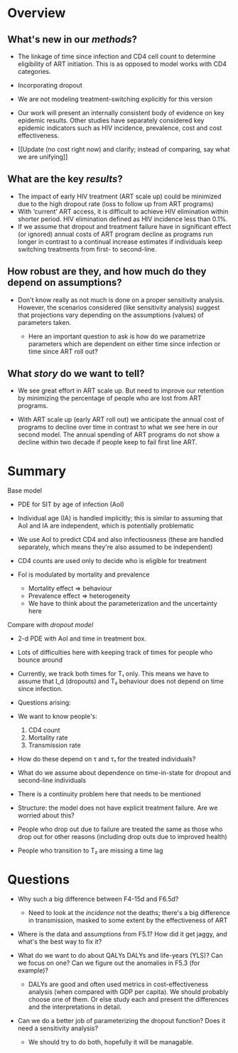 Overview
========

What's new in our _methods_?
----------------------------

* The linkage of time since infection and CD4 cell count to determine eligibility of ART initiation. This is as opposed to model works with CD4 categories. 
* Incorporating dropout 
 * We are not modeling treatment-switching explicitly for this version

* Our work will present an internally consistent body of evidence on key epidemic results. Other studies have separately considered key epidemic indicators such as HIV incidence, prevalence, cost and cost effectiveness.
 * [[Update (no cost right now) and clarify; instead of comparing, say what we are unifying]]

What are the key _results_?
---------------------------

* The impact of early HIV treatment (ART scale up) could be minimized due to the high dropout rate (loss to follow up from ART programs)
* With ‘current’ ART access, it is difficult to achieve HIV elimination within shorter period. HIV elimination defined as HIV incidence less than 0.1%.
* If we assume that dropout and treatment failure have in significant effect (or ignored) annual costs of ART program decline as programs run longer in contrast to a continual increase estimates if individuals keep switching treatments from first- to second-line.

How robust are they, and how much do they depend on assumptions?
----------------------------------------------------------------
  
* Don't know really as not much is done on a proper sensitivity analysis. However, the scenarios considered (like sensitivity analysis) suggest that projections vary depending on the assumptions (values) of parameters taken. 
	
	* Here an important question to ask is how do we parametrize parameters which are dependent on either time since infection or time since ART roll out? 
	
What _story_ do we want to tell?
--------------------------------

* We see great effort in ART scale up. But need to improve our retention by minimizing the percentage of people who are lost from ART programs. 

* With ART scale up (early ART roll out) we anticipate the annual cost of programs to decline over time in contrast to what we see here in our second model. The annual spending of ART programs do not show a decline within two decade if people keep to fail first line ART.

Summary
=======

Base model

* PDE for SIT by age of infection (AoI)
 * Individual age (IA) is handled implicitly; this is similar to assuming that AoI and IA are independent, which is potentially problematic
 * We use AoI to predict CD4 and also infectiousness (these are handled separately, which means they're also assumed to be independent)
 * CD4 counts are used only to decide who is eligible for treatment

* FoI is modulated by mortality and prevalence
  * Mortality effect ⇒ behaviour
  * Prevalence effect ⇒ heterogeneity
  * We have to think about the parameterization and the uncertainty here

Compare with _dropout model_

* 2-d PDE with AoI and time in treatment box.
 * Lots of difficulties here with keeping track of times for people who bounce around
 * Currently, we track both times for T₁ only. This means we have to assume that I_d (dropouts) and T₂ behaviour does not depend on time since infection.

* Questions arising:
 * We want to know people's:
    1. CD4 count
  	2. Mortality rate
	3. Transmission rate
 * How do these depend on τ and τ₁ for the treated individuals? 
 * What do we assume about dependence on time-in-state for dropout and second-line individuals
  * There is a continuity problem here that needs to be mentioned

* Structure: the model does not have explicit treatment failure. Are we worried about this?
 * People who drop out due to failure are treated the same as those who drop out for other reasons (including drop outs due to improved health)
 * People who transition to T₂ are missing a time lag

Questions
=========

* Why such a big difference between F4-15d and F6.5d?
 	* Need to look at the _incidence_ not the deaths; there's a big difference in transmission, masked to some extent by the effectiveness of ART

* Where is the data and assumptions from F5.1? How did it get jaggy, and what's the best way to fix it?

* What do we want to do about QALYs DALYs and life-years (YLS)? Can we focus on one? Can we figure out the anomalies in F5.3 (for example)?
	* DALYs are good and often used metrics in cost-effectiveness analysis (when compared with GDP per capita). We should probably choose one of them. Or else study each and present the differences and the interpretations in detail.
* Can we do a better job of parameterizing the dropout function? Does it need a sensitivity analysis?
	* We should try to do both, hopefully it will be managable. 
